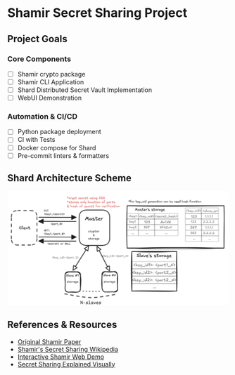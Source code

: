 # Shamir Secret Sharing Project
## Project Goals
### Core Components
 - [ ] Shamir crypto package
 - [ ] Shamir CLI Application
 - [ ] Shard Distributed Secret Vault Implementation
 - [ ] WebUI Demonstration

### Automation & CI/CD
 - [ ] Python package deployment
 - [ ] CI with Tests
 - [ ] Docker compose for Shard
 - [ ] Pre-commit linters & formatters

## Shard Architecture Scheme
![Shard Architecture Scheme](/images/shard-scheme.png)

## References & Resources
- [Original Shamir Paper](https://web.mit.edu/6.857/OldStuff/Fall03/ref/Shamir-HowToShareASecret.pdf)
- [Shamir's Secret Sharing Wikipedia](https://en.wikipedia.org/wiki/Shamir%27s_secret_sharing)
- [Interactive Shamir Web Demo](https://iancolechen.io/shamir/)
- [Secret Sharing Explained Visually](https://www.youtube.com/watch?v=iFY5SyY3IMQ)

